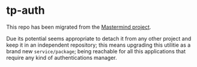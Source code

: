 # tp-auth

This repo has been migrated from the [Mastermind project](https://github.com/alvidir/mastermind).

Due its potential seems appropriate to detach it from any other project and keep it in an independent repository; this means upgrading this utilitie as a brand new `service/package`; being reachable for all this applications that require any kind of authentications manager.